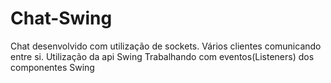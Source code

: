 # Chat-Swing
Chat desenvolvido com utilização de sockets.
Vários clientes comunicando entre si.
Utilização da api Swing
Trabalhando com eventos(Listeners) dos componentes Swing
